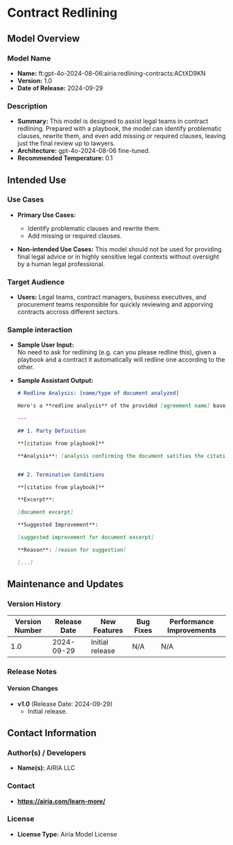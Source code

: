 # Contract Redlining

## Model Overview

### Model Name

- **Name:** ft:gpt-4o-2024-08-06:airia:redlining-contracts:ACtXD9KN
- **Version:** 1.0
- **Date of Release:** 2024-09-29

### Description

- **Summary:** This model is designed to assist legal teams in contract redlining. Prepared with a playbook, the model can identify problematic clauses, rewrite them, and even add missing or required clauses, leaving just the final review up to lawyers.
- **Architecture:** gpt-4o-2024-08-06 fine-tuned.
- **Recommended Temperature:** 0.1

## Intended Use

### Use Cases

- **Primary Use Cases:**
  - Identify problematic clauses and rewrite them.
  - Add missing or required clauses.
  
- **Non-intended Use Cases:** This model should not be used for providing final legal advice or in highly sensitive legal contexts without oversight by a human legal professional.

### Target Audience

- **Users:** Legal teams, contract managers, business executives, and procurement teams responsible for quickly reviewing and apporving contracts accross different sectors.

### Sample interaction

- **Sample User Input:**  
  No need to ask for redlining (e.g. can you please redline this), given a playbook and a contract it automatically will redline one according to the other.
  
- **Sample Assistant Output:**

  ```markdown
  # Redline Analysis: [name/type of document analyzed]

  Here's a **redline analysis** of the provided [agreement name] based on the provided [playbook name]:

  ---

  ## 1. Party Definition

  **[citation from playbook]**

  **Analysis**: [analysis confirming the document satifies the citation from playbook above]


  ## 2. Termination Conditions

  **[citation from playbook]**

  **Excerpt**:

  [document excerpt]

  **Suggested Improvement**:

  [suggested improvement for document excerpt]

  **Reason**: [reason for suggestion]
  
  [...]
  ```

## Maintenance and Updates

### Version History

| Version Number | Release Date | New Features                  | Bug Fixes                   | Performance Improvements     |
|----------------|--------------|-------------------------------|-----------------------------|------------------------------|
| 1.0            | 2024-09-29  | Initial release               | N/A | N/A |

### Release Notes

#### Version Changes

- **v1.0** (Release Date: 2024-09-29)
  - Initial release.

## Contact Information

### Author(s) / Developers

- **Name(s):** AIRIA LLC

### Contact

- **<https://airia.com/learn-more/>**

### License

- **License Type:** Airia Model License
